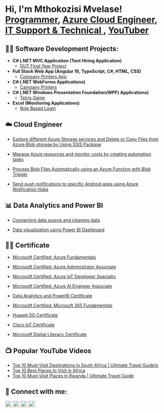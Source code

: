 <h1>Hi, I'm Mthokozisi Mvelase! <br/><a href="https://github.com/joshmadakor1">Programmer</a>, <a href="https://www.linkedin.com/in/joshmadakor/">Azure Cloud Engineer</a>, <a href="https://www.linkedin.com/in/joshmadakor/">IT Support & Technical </a>, <a href="https://www.youtube.com/c/joshmadakor">YouTuber</a></h1>

<h2>👨‍💻 Software Development Projects:</h2>

- <b>C# (.NET MVC Application (Tent Hiring Application)</b>
  - [DUT Final Year Project](https://github.com/mmvelase60/mmvelase60/tree/main/DUT-FINAL-YEAR-PROJECTS/FINALBRIGHTPROJECT) 
- <b>Full Stack Web App (Angular 16, TypeScript, C#, HTML, CSS)</b>
  - [Company Printers App](https://github.com/mmvelase60/Projects/blob/main/CompanyPrinters(Angular16App)) 
- <b>C# (.NET WebForms Applications)</b>
  - [Campany Printers](https://github.com/mmvelase60/Projects/blob/main/CompanyPrinters(Web%20Form).rar)
- <b>C# (.NET Windows Presentation Foundation(WPF) Applications)</b>
  - [Tetris Game](https://github.com/mmvelase60/mmvelase60/tree/main/TetrisGMbyMM01/TetrisGMbyMM01)
- <b>Excel (Monitoring Applications)</b>
  - [Role Based Login](https://github.com/joshmadakor1/EncrypterPOC)

<h2>☁️ Cloud Engineer</h2>

  - [Explore different Azure Storage services and Delete or Copy Files from Azure Blob storage by Using SSIS Package](https://github.com/mmvelase60/azure-storage-ssis-blob-management/tree/main)

  - [Manage Azure resources and monitor costs by creating automation tasks](https://github.com/mmvelase60/azure-resource-management-automation/tree/main) 

  - [Process Blob Files Automatically using an Azure Function with Blob Trigger](https://github.com/mmvelase60/azure-function-blob-trigger-automation/tree/main)

  - [Send push notifications to specific Android apps using Azure Notification Hubs](https://github.com/mmvelase60/azure-notification-hubs-android-push/tree/main)

<h2>📊 Data Analytics and Power BI</h2>

  - [Connecting data source and cleaning data](https://github.com/mmvelase60/DataConnect-Clean/tree/main)

  - [Data visualization using Power BI Dashboard](https://github.com/mmvelase60/powerbi-data-visualization-dashboard/tree/main) 

<h2>👨‍🎓 Certificate </h2>

- [Microsoft Certified: Azure Fundamentals](https://github.com/mmvelase60/MM-Certificates/tree/main)

- [Microsoft Certified: Azure Administrator Associate](https://github.com/mmvelase60/MM-Certificates/tree/main)
 
- [Microsoft Certified: Azure IoT Developer Specialty](https://github.com/mmvelase60/MM-Certificates/tree/main)
   
- [Microsoft Certified: Azure AI Engineer Associate](https://github.com/mmvelase60/MM-Certificates/tree/main)

- [Data Analytics and PowerBI Certificate](https://github.com/mmvelase60/MM-Certificates/tree/main)

- [Microsoft Certified: Microsoft 365 Fundamentals](https://github.com/mmvelase60/MM-Certificates/tree/main)

- [Huawei 5G Certificate](https://github.com/mmvelase60/MM-Certificates/tree/main)

- [Cisco IoT Certificate](https://github.com/mmvelase60/MM-Certificates/tree/main)

- [Microsoft Digital Literacy Certificate](https://github.com/mmvelase60/MM-Certificates/tree/main)
    
<h2>📺 Popular YouTube Videos</h2>

- [Top 10 Must-Visit Destinations in South Africa | Ultimate Travel Guide!s](https://youtu.be/1ZYvXCi1D44)
- [Top 10 Best Places to Visit in Africa](https://youtu.be/hYhT4lLzdEs)
- [Top 10 Must-Visit Places in Rwanda | Ultimate Travel Guide](https://youtu.be/pSpNPwXERTg)
<h2> 🤳 Connect with me:</h2>

[<img align="left" alt="JoshMadakor | YouTube" width="22px" src="https://cdn.jsdelivr.net/npm/simple-icons@v3/icons/youtube.svg" />][youtube]
[<img align="left" alt="JoshMadakor | Twitter" width="22px" src="https://cdn.jsdelivr.net/npm/simple-icons@v3/icons/twitter.svg" />][twitter]
[<img align="left" alt="JoshMadakor | LinkedIn" width="22px" src="https://cdn.jsdelivr.net/npm/simple-icons@v3/icons/linkedin.svg" />][linkedin]
[<img align="left" alt="JoshMadakor | Instagram" width="22px" src="https://cdn.jsdelivr.net/npm/simple-icons@v3/icons/instagram.svg" />][instagram]

[twitter]: https://twitter.com/mthokozisi
[youtube]: www.youtube.com/@Wanderwise-o3w
[instagram]: https://www.instagram.com/mthokozisi/
[linkedin]: https://linkedin.com/in/mthokozisi-mvelase

<!--
**joshmadakor1/joshmadakor1** is a ✨ _special_ ✨ repository because its `README.md` (this file) appears on your GitHub profile.

Here are some ideas to get you started:

- 🔭 I’m currently working on ...
- 🌱 I’m currently learning ...
- 👯 I’m looking to collaborate on ...
- 🤔 I’m looking for help with ...
- 💬 Ask me about ...
- 📫 How to reach me: ...
- 😄 Pronouns: ...
- ⚡ Fun fact: ...
-->

